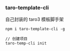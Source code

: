 ### taro-template-cli

自己封装的 taro3 模板脚手架

`npm i taro-template-cli -g `

```
// 创建项目
taro-temp-cli init
```
